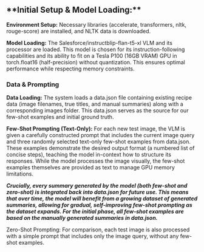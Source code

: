 <h2>**Initial Setup & Model Loading:**</h2>

**Environment Setup:** 
Necessary libraries (accelerate, transformers, nltk, rouge-score) are installed, and NLTK data is downloaded.

**Model Loading:**
The Salesforce/instructblip-flan-t5-xl VLM and its processor are loaded. This model is chosen for its instruction-following capabilities and its ability to fit on a Tesla P100 (16GB VRAM) GPU in torch.float16 (half-precision) without quantization. This ensures optimal performance while respecting memory constraints.

<h3>Data & Prompting</h3>

**Data Loading:** 
The system loads a data.json file containing existing recipe data (image filenames, true titles, and manual summaries) along with a corresponding images folder. This data.json serves as the source for our few-shot examples and initial ground truth.

**Few-Shot Prompting (Text-Only):** 
For each new test image, the VLM is given a carefully constructed prompt that includes the current image query and three randomly selected text-only few-shot examples from data.json. These examples demonstrate the desired output format (a numbered list of concise steps), teaching the model in-context how to structure its responses. While the model processes the image visually, the few-shot examples themselves are provided as text to manage GPU memory limitations.

_**Crucially, every summary generated by the model (both few-shot and zero-shot) is integrated back into data.json for future use. This means that over time, the model will benefit from a growing dataset of generated summaries, allowing for gradual, self-improving few-shot prompting as the dataset expands. For the initial phase, all few-shot examples are based on the manually generated summaries in data.json.**_

Zero-Shot Prompting: For comparison, each test image is also processed with a simple prompt that includes only the image query, without any few-shot examples.
